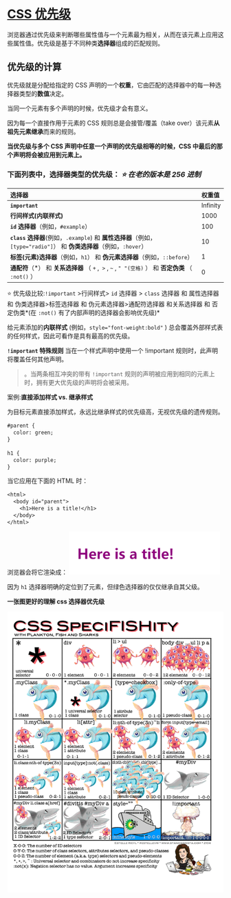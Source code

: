 # [CSS 优先级](https://developer.mozilla.org/zh-CN/docs/Web/CSS/Specificity)

浏览器通过优先级来判断哪些属性值与一个元素最为相关，从而在该元素上应用这些属性值。优先级是基于不同种类**选择器**组成的匹配规则。

## 优先级的计算

优先级就是分配给指定的 CSS 声明的一个**权重**，它由匹配的选择器中的每一种选择器类型的**数值**决定。

当同一个元素有多个声明的时候，优先级才会有意义。

因为每一个直接作用于元素的 CSS 规则总是会接管/覆盖（take over）该元素**从祖先元素继承**而来的规则。

**当优先级与多个 CSS 声明中任意一个声明的优先级相等的时候，CSS 中最后的那个声明将会被应用到元素上。**

### 下面列表中，选择器类型的优先级： _⭐ 在老的版本是 256 进制_

| 选择器                                                                                                               | 权重值   |
| :------------------------------------------------------------------------------------------------------------------- | :------- |
| **`important`**                                                                                                      | Infinity |
| **行间样式(内联样式)**                                                                                               | 1000     |
| **`id` 选择器**（例如，`#example`）                                                                                  | 100      |
| **`class` 选择器**(例如，`.example`) 和 **属性选择器**（例如，`[type="radio"]`） 和 **伪类选择器**（例如，`:hover`） | 10       |
| **标签(元素)选择器**（例如，`h1`） 和 **伪元素选择器**（例如，`::before`）                                           | 1        |
| **通配符**（\*） 和 **关系选择器** （ `+` ,` >` , `~` , `" "(空格)` ） 和 **否定伪类** （ `:not()` ）                | 0        |

⭐ 优先级比较:`!important` >行间样式> `id` 选择器 > `class` 选择器 和 属性选择器 和 伪类选择器>标签选择器 和 伪元素选择器>通配符选择器 和关系选择器 和 否定伪类*(在 `:not()` 有了内部声明的选择器会影响优先级)*

给元素添加的**内联样式** (例如，`style="font-weight:bold"` ) 总会覆盖外部样式表的任何样式，因此可看作是具有最高的优先级。

**`!important` 特殊规则**
当在一个样式声明中使用一个 !important 规则时，此声明将覆盖任何其他声明。

> 。当两条相互冲突的带有 `!important` 规则的声明被应用到相同的元素上时，拥有更大优先级的声明将会被采用。

案例:**直接添加样式 vs. 继承样式**

为目标元素直接添加样式，永远比继承样式的优先级高，无视优先级的遗传规则。

```
#parent {
  color: green;
}

h1 {
  color: purple;
}
```

当它应用在下面的 HTML 时：

```
<html>
  <body id="parent">
    <h1>Here is a title!</h1>
  </body>
</html>
```

浏览器会将它渲染成：
![CSS优先级-直接样式VS继承样式](./imgs/CSS优先级-直接样式VS继承样式.png)

因为 `h1` 选择器明确的定位到了元素，但绿色选择器的仅仅继承自其父级。

**一张图更好的理解 css 选择器优先级**

![css权重解释图](./imgs/CSS优先级-选择器权重.png)
